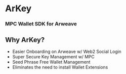# ArKey
### MPC Wallet SDK for Arweave

## Why ArKey?
- Easier Onboarding on Arweave w/ Web2 Social Login
- Super Secure Key Management w/ MPC
- Seed Phrase Free Wallet Management
- Eliminates the need to install Wallet Extensions
